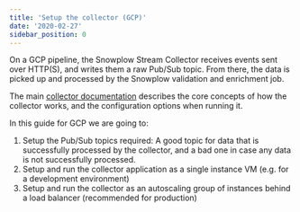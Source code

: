```yaml
---
title: 'Setup the collector (GCP)'
date: '2020-02-27'
sidebar_position: 0
---
```


On a GCP pipeline, the Snowplow Stream Collector receives events sent over HTTP(S), and writes them a raw Pub/Sub topic. From there, the data is picked up and processed by the Snowplow validation and enrichment job.

The main [collector documentation](/docs/pipeline-components-and-applications/stream-collector/index.md) describes the core concepts of how the collector works, and the configuration options when running it.

In this guide for GCP we are going to:

1. Setup the Pub/Sub topics required: A good topic for data that is successfully processed by the collector, and a bad one in case any data is not successfully processed.
2. Setup and run the collector application as a single instance VM (e.g. for a development environment)
3. Setup and run the collector as an autoscaling group of instances behind a load balancer (recommended for production)
